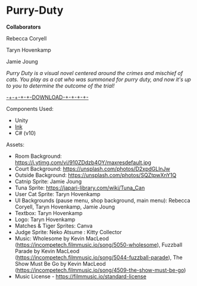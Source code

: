 # Purry-Duty

**Collaborators**

Rebecca Coryell

Taryn Hovenkamp

Jamie Joung


*Purry Duty is a visual novel centered around the crimes and mischief of cats. You play as a cat who was summoned for purry duty, and now it's up to you to determine the outcome of the trial!*

[-+-+-+-+-DOWNLOAD-+-+-+-+-](https://drive.google.com/file/d/1VeVmlvyU1XpFyrycOL7MGbtGnaYy5-i9/view?usp=sharing)


Components Used:
* Unity
* [Ink](https://www.inklestudios.com/ink/)
* C# (v10)


Assets:
* Room Background: https://i.ytimg.com/vi/910ZDdzb4OY/maxresdefault.jpg
* Court Background: https://unsplash.com/photos/D2xpdGLlnJw
* Outside Background: https://unsplash.com/photos/SQZtpwXnY1Q
* Catnip Sprite: Jamie Joung
* Tuna Sprite: https://japari-library.com/wiki/Tuna_Can
* User Cat Sprite: Taryn Hovenkamp
* UI Backgrounds (pause menu, shop background, main menu): Rebecca Coryell, Taryn Hovenkamp, Jamie Joung
* Textbox: Taryn Hovenkamp
* Logo: Taryn Hovenkamp
* Matches & Tiger Sprites: Canva
* Judge Sprite: Neko Atsume : Kitty Collector
* Music: Wholesome by Kevin MacLeod (https://incompetech.filmmusic.io/song/5050-wholesome), Fuzzball Parade by Kevin MacLeod (https://incompetech.filmmusic.io/song/5044-fuzzball-parade), The Show Must Be Go by Kevin MacLeod (https://incompetech.filmmusic.io/song/4509-the-show-must-be-go)
* Music License - https://filmmusic.io/standard-license
